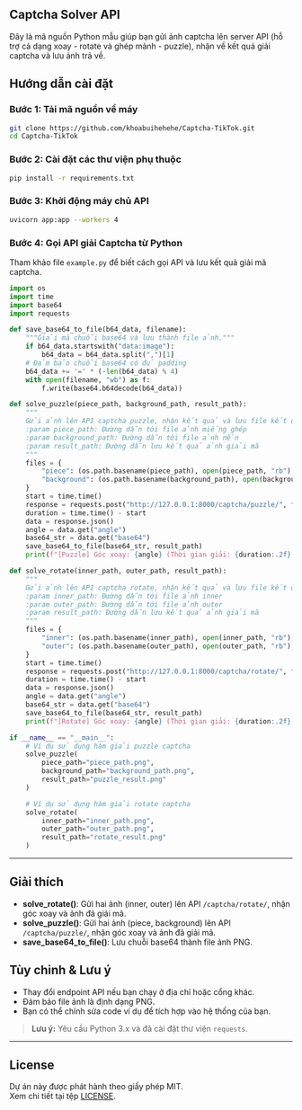 ## Captcha Solver API

Đây là mã nguồn Python mẫu giúp bạn gửi ảnh captcha lên server API (hỗ trợ cả dạng xoay - rotate và ghép mảnh - puzzle), nhận về kết quả giải captcha và lưu ảnh trả về.

## Hướng dẫn cài đặt

### Bước 1: Tải mã nguồn về máy

```bash
git clone https://github.com/khoabuihehehe/Captcha-TikTok.git
cd Captcha-TikTok
```

### Bước 2: Cài đặt các thư viện phụ thuộc

```bash
pip install -r requirements.txt
```

### Bước 3: Khởi động máy chủ API

```bash
uvicorn app:app --workers 4
```

### Bước 4: Gọi API giải Captcha từ Python

Tham khảo file `example.py` để biết cách gọi API và lưu kết quả giải mã captcha.

```python
import os
import time
import base64
import requests

def save_base64_to_file(b64_data, filename):
    """Giải mã chuỗi base64 và lưu thành file ảnh."""
    if b64_data.startswith("data:image"):
        b64_data = b64_data.split(",")[1]
    # Đảm bảo chuỗi base64 có đủ padding
    b64_data += '=' * (-len(b64_data) % 4)
    with open(filename, "wb") as f:
        f.write(base64.b64decode(b64_data))

def solve_puzzle(piece_path, background_path, result_path):
    """
    Gửi ảnh lên API captcha puzzle, nhận kết quả và lưu file kết quả.
    :param piece_path: Đường dẫn tới file ảnh miếng ghép
    :param background_path: Đường dẫn tới file ảnh nền
    :param result_path: Đường dẫn lưu kết quả ảnh giải mã
    """
    files = {
        "piece": (os.path.basename(piece_path), open(piece_path, "rb"), "image/png"),
        "background": (os.path.basename(background_path), open(background_path, "rb"), "image/png"),
    }
    start = time.time()
    response = requests.post("http://127.0.0.1:8000/captcha/puzzle/", files=files)
    duration = time.time() - start
    data = response.json()
    angle = data.get("angle")
    base64_str = data.get("base64")
    save_base64_to_file(base64_str, result_path)
    print(f"[Puzzle] Góc xoay: {angle} (Thời gian giải: {duration:.2f} giây) -> Đã lưu {result_path}")

def solve_rotate(inner_path, outer_path, result_path):
    """
    Gửi ảnh lên API captcha rotate, nhận kết quả và lưu file kết quả.
    :param inner_path: Đường dẫn tới file ảnh inner
    :param outer_path: Đường dẫn tới file ảnh outer
    :param result_path: Đường dẫn lưu kết quả ảnh giải mã
    """
    files = {
        "inner": (os.path.basename(inner_path), open(inner_path, "rb"), "image/png"),
        "outer": (os.path.basename(outer_path), open(outer_path, "rb"), "image/png"),
    }
    start = time.time()
    response = requests.post("http://127.0.0.1:8000/captcha/rotate/", files=files)
    duration = time.time() - start
    data = response.json()
    angle = data.get("angle")
    base64_str = data.get("base64")
    save_base64_to_file(base64_str, result_path)
    print(f"[Rotate] Góc xoay: {angle} (Thời gian giải: {duration:.2f} giây) -> Đã lưu {result_path}")

if __name__ == "__main__":
    # Ví dụ sử dụng hàm giải puzzle captcha
    solve_puzzle(
        piece_path="piece_path.png",
        background_path="background_path.png",
        result_path="puzzle_result.png"
    )

    # Ví dụ sử dụng hàm giải rotate captcha
    solve_rotate(
        inner_path="inner_path.png",
        outer_path="outer_path.png",
        result_path="rotate_result.png"
    )
```

---

## Giải thích

- **solve_rotate()**: Gửi hai ảnh (inner, outer) lên API `/captcha/rotate/`, nhận góc xoay và ảnh đã giải mã.
- **solve_puzzle()**: Gửi hai ảnh (piece, background) lên API `/captcha/puzzle/`, nhận góc xoay và ảnh đã giải mã.
- **save_base64_to_file()**: Lưu chuỗi base64 thành file ảnh PNG.

## Tùy chỉnh & Lưu ý

- Thay đổi endpoint API nếu bạn chạy ở địa chỉ hoặc cổng khác.
- Đảm bảo file ảnh là định dạng PNG.
- Bạn có thể chỉnh sửa code ví dụ để tích hợp vào hệ thống của bạn.

> **Lưu ý:** Yêu cầu Python 3.x và đã cài đặt thư viện `requests`.

---

## License

Dự án này được phát hành theo giấy phép MIT.  
Xem chi tiết tại tệp [LICENSE](LICENSE).
